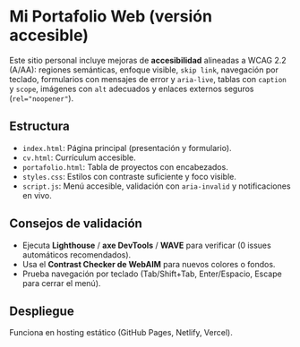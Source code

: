 # Mi Portafolio Web (versión accesible)

Este sitio personal incluye mejoras de **accesibilidad** alineadas a WCAG 2.2 (A/AA): regiones semánticas, enfoque visible, `skip link`, navegación por teclado, formularios con mensajes de error y `aria-live`, tablas con `caption` y `scope`, imágenes con `alt` adecuados y enlaces externos seguros (`rel="noopener"`).

## Estructura
- `index.html`: Página principal (presentación y formulario).
- `cv.html`: Currículum accesible.
- `portafolio.html`: Tabla de proyectos con encabezados.
- `styles.css`: Estilos con contraste suficiente y foco visible.
- `script.js`: Menú accesible, validación con `aria-invalid` y notificaciones en vivo.

## Consejos de validación
- Ejecuta **Lighthouse** / **axe DevTools** / **WAVE** para verificar (0 issues automáticos recomendados).
- Usa el **Contrast Checker de WebAIM** para nuevos colores o fondos.
- Prueba navegación por teclado (Tab/Shift+Tab, Enter/Espacio, Escape para cerrar el menú).

## Despliegue
Funciona en hosting estático (GitHub Pages, Netlify, Vercel).
